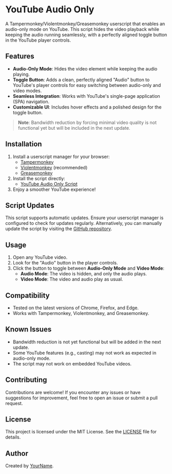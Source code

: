 # YouTube Audio Only

A Tampermonkey/Violentmonkey/Greasemonkey userscript that enables an audio-only mode on YouTube. This script hides the video playback while keeping the audio running seamlessly, with a perfectly aligned toggle button in the YouTube player controls.

## Features
- **Audio-Only Mode**: Hides the video element while keeping the audio playing.
- **Toggle Button**: Adds a clean, perfectly aligned "Audio" button to YouTube's player controls for easy switching between audio-only and video modes.
- **Seamless Integration**: Works with YouTube's single-page application (SPA) navigation.
- **Customizable UI**: Includes hover effects and a polished design for the toggle button.

> **Note**: Bandwidth reduction by forcing minimal video quality is not functional yet but will be included in the next update.

## Installation
1. Install a userscript manager for your browser:
   - [Tampermonkey](https://www.tampermonkey.net/) 
   - [Violentmonkey](https://violentmonkey.github.io/) (recommended)
   - [Greasemonkey](https://www.greasespot.net/)
2. Install the script directly:
   - [YouTube Audio Only Script](https://github.com/atishramkhe/Youtube-audio-only/raw/main/youtube_audio_only.user.js)
3. Enjoy a smoother YouTube experience!

## Script Updates
This script supports automatic updates. Ensure your userscript manager is configured to check for updates regularly. Alternatively, you can manually update the script by visiting the [GitHub repository](https://github.com/atishramkhe/Youtube-audio-only).

## Usage
1. Open any YouTube video.
2. Look for the "Audio" button in the player controls.
3. Click the button to toggle between **Audio-Only Mode** and **Video Mode**:
   - **Audio Mode**: The video is hidden, and only the audio plays.
   - **Video Mode**: The video and audio play as usual.

## Compatibility
- Tested on the latest versions of Chrome, Firefox, and Edge.
- Works with Tampermonkey, Violentmonkey, and Greasemonkey.

## Known Issues
- Bandwidth reduction is not yet functional but will be added in the next update.
- Some YouTube features (e.g., casting) may not work as expected in audio-only mode.
- The script may not work on embedded YouTube videos.

## Contributing
Contributions are welcome! If you encounter any issues or have suggestions for improvement, feel free to open an issue or submit a pull request.

## License
This project is licensed under the MIT License. See the [LICENSE](LICENSE) file for details.

## Author
Created by [YourName](https://github.com/atishramkhe).
